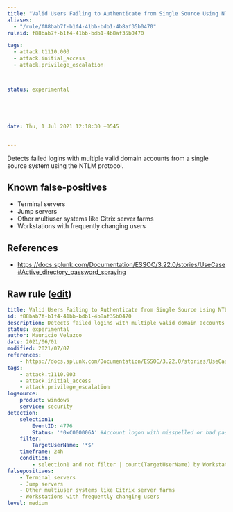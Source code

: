 ```yaml
---
title: "Valid Users Failing to Authenticate from Single Source Using NTLM"
aliases:
  - "/rule/f88bab7f-b1f4-41bb-bdb1-4b8af35b0470"
ruleid: f88bab7f-b1f4-41bb-bdb1-4b8af35b0470

tags:
  - attack.t1110.003
  - attack.initial_access
  - attack.privilege_escalation



status: experimental





date: Thu, 1 Jul 2021 12:18:30 +0545


---
```


Detects failed logins with multiple valid domain accounts from a single source system using the NTLM protocol.

<!--more-->


## Known false-positives

* Terminal servers
* Jump servers
* Other multiuser systems like Citrix server farms
* Workstations with frequently changing users



## References

* https://docs.splunk.com/Documentation/ESSOC/3.22.0/stories/UseCase#Active_directory_password_spraying


## Raw rule ([edit](https://github.com/SigmaHQ/sigma/edit/master/rules/windows/builtin/security/win_susp_failed_logons_single_source_ntlm.yml))
```yaml
title: Valid Users Failing to Authenticate from Single Source Using NTLM
id: f88bab7f-b1f4-41bb-bdb1-4b8af35b0470
description: Detects failed logins with multiple valid domain accounts from a single source system using the NTLM protocol.
status: experimental
author: Mauricio Velazco
date: 2021/06/01
modified: 2021/07/07
references:
    - https://docs.splunk.com/Documentation/ESSOC/3.22.0/stories/UseCase#Active_directory_password_spraying
tags:
    - attack.t1110.003
    - attack.initial_access
    - attack.privilege_escalation
logsource:
    product: windows
    service: security
detection:
    selection1:
        EventID: 4776
        Status: '*0xC000006A' #Account logon with misspelled or bad password.
    filter:
        TargetUserName: '*$'
    timeframe: 24h
    condition:
        - selection1 and not filter | count(TargetUserName) by Workstation > 10
falsepositives:
    - Terminal servers
    - Jump servers
    - Other multiuser systems like Citrix server farms
    - Workstations with frequently changing users
level: medium

```
